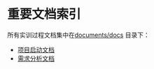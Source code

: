 # 重要文档索引

所有实训过程文档集中在[documents/docs](https://github.com/Hurricane2333/Club_Alliance/tree/documents/docs) 目录下：

- [项目启动文档](https://github.com/Hurricane2333/Club_Alliance/blob/documents/docs/01_项目启动/01（项目名称）项目启动.doc)
- [需求分析文档](https://github.com/Hurricane2333/Club_Alliance/blob/documents/docs/02_需求分析/02（项目名称）需求说明书.doc)

